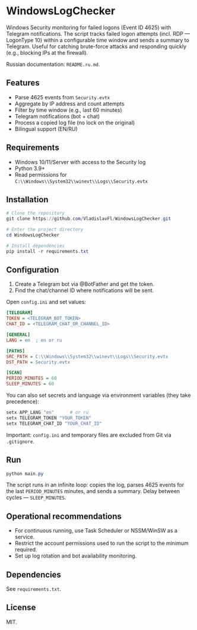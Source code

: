 # WindowsLogChecker

Windows Security monitoring for failed logons (Event ID 4625) with Telegram notifications.
The script tracks failed logon attempts (incl. RDP — LogonType 10) within a configurable time window and sends a summary to Telegram. Useful for catching brute-force attacks and responding quickly (e.g., blocking IPs at the firewall).

Russian documentation: `README.ru.md`.

## Features
- Parse 4625 events from `Security.evtx`
- Aggregate by IP address and count attempts
- Filter by time window (e.g., last 60 minutes)
- Telegram notifications (bot + chat)
- Process a copied log file (no lock on the original)
- Bilingual support (EN/RU)

## Requirements
- Windows 10/11/Server with access to the Security log
- Python 3.9+
- Read permissions for `C:\\Windows\\System32\\winevt\\Logs\\Security.evtx`

## Installation
```powershell
# Clone the repository
git clone https://github.com/VladislavFl/WindowsLogChecker.git

# Enter the project directory
cd WindowsLogChecker

# Install dependencies
pip install -r requirements.txt
```

## Configuration
1. Create a Telegram bot via @BotFather and get the token.
2. Find the chat/channel ID where notifications will be sent.

Open `config.ini` and set values:
```ini
[TELEGRAM]
TOKEN = <TELEGRAM_BOT_TOKEN>
CHAT_ID = <TELEGRAM_CHAT_OR_CHANNEL_ID>

[GENERAL]
LANG = en  ; en or ru

[PATHS]
SRC_PATH = C:\\Windows\\System32\\winevt\\Logs\\Security.evtx
DST_PATH = Security.evtx

[SCAN]
PERIOD_MINUTES = 60
SLEEP_MINUTES = 60
```

You can also set secrets and language via environment variables (they take precedence):
```powershell
setx APP_LANG "en"      # or ru
setx TELEGRAM_TOKEN "YOUR_TOKEN"
setx TELEGRAM_CHAT_ID "YOUR_CHAT_ID"
```

Important: `config.ini` and temporary files are excluded from Git via `.gitignore`.

## Run
```powershell
python main.py
```
The script runs in an infinite loop: copies the log, parses 4625 events for the last `PERIOD_MINUTES` minutes, and sends a summary. Delay between cycles — `SLEEP_MINUTES`.

## Operational recommendations
- For continuous running, use Task Scheduler or NSSM/WinSW as a service.
- Restrict the account permissions used to run the script to the minimum required.
- Set up log rotation and bot availability monitoring.

## Dependencies
See `requirements.txt`.

## License
MIT.
